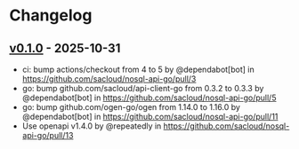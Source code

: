 # Changelog

## [v0.1.0](https://github.com/sacloud/nosql-api-go/commits/v0.1.0) - 2025-10-31
- ci: bump actions/checkout from 4 to 5 by @dependabot[bot] in https://github.com/sacloud/nosql-api-go/pull/3
- go: bump github.com/sacloud/api-client-go from 0.3.2 to 0.3.3 by @dependabot[bot] in https://github.com/sacloud/nosql-api-go/pull/5
- go: bump github.com/ogen-go/ogen from 1.14.0 to 1.16.0 by @dependabot[bot] in https://github.com/sacloud/nosql-api-go/pull/11
- Use openapi v1.4.0 by @repeatedly in https://github.com/sacloud/nosql-api-go/pull/13
